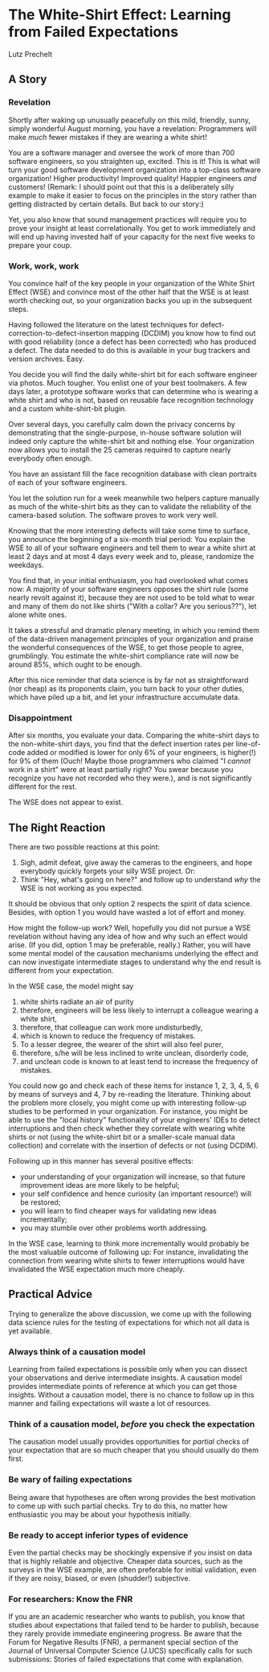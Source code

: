 # The White-Shirt Effect: Learning from Failed Expectations

Lutz Prechelt


## A Story


### Revelation

Shortly after waking up unusually peacefully on this
mild, friendly, sunny, simply wonderful August morning,
you have a revelation:
Programmers will make _much_ fewer mistakes if they are
wearing a white shirt!

You are a software manager and oversee the work of more than
700 software engineers, so you straighten up, excited.
This is it! This is what will turn your good software development
organization into a top-class software organization!
Higher productivity! Improved quality!
Happier engineers _and_ customers!
(Remark: I should point out that this is a deliberately silly example
to make it easier to focus on the principles in the story
rather than getting distracted by certain details.
But back to our story:)

Yet, you also
know that sound management practices will require you to prove 
your insight at least correlationally.
You get to work immediately and will end up having invested
half of your capacity for the next five weeks to prepare your coup.


### Work, work, work

You convince half of the key people in your organization
of the White Shirt Effect (WSE)
and convince most of the other half that the WSE is at least worth
checking out, so your organization backs you up in the subsequent steps.

Having followed the literature on the latest techniques for 
defect-correction-to-defect-insertion mapping (DCDIM) you know
how to find out with good reliability (once a defect has been corrected)
who has produced a defect.
The data needed to do this is available in your bug trackers 
and version archives. Easy.

You decide you will find the daily white-shirt bit for each software
engineer via photos. Much tougher.
You enlist one of your best toolmakers. A few days later,
a prototype software works that can determine who is wearing a white shirt
and who is not, based on reusable face recognition technology
and a custom white-shirt-bit plugin.

Over several days, you carefully calm down the privacy concerns by 
demonstrating that
the single-purpose, in-house software solution will indeed only capture
the white-shirt bit and nothing else.
Your organization now allows you to install the 25 cameras required
to capture nearly everybody often enough.

You have an assistant fill the face recognition database with clean
portraits of each of your software engineers.

You let the solution run for a week meanwhile two helpers capture
manually as much of the white-shirt bits as they can to validate
the reliability of the camera-based solution.
The software proves to work very well.

Knowing that the more interesting defects will take
some time to surface,
you announce the beginning of a six-month trial period:
You explain the WSE to all of your software engineers 
and tell them to wear a white shirt at least 2 days and at 
most 4 days every week and to, please, randomize the weekdays.

You find that, in your initial enthusiasm, you had overlooked 
what comes now:
A majority of your software engineers opposes the shirt rule
(some nearly revolt against it), because they are not used to be
told what to wear and many of them do not like shirts
("With a collar? Are you serious??"),
let alone white ones.

It takes a stressful and dramatic plenary meeting, in which you
remind them of the data-driven management principles of your
organization and praise the wonderful consequences of the WSE,
to get those people to agree, grumblingly.
You estimate the white-shirt compliance rate will now be around 85%, 
which ought to be enough.

After this nice reminder that data science is by far not as 
straightforward (nor cheap) as its proponents claim,
you turn back to your other duties, which have piled
up a bit, and let your infrastructure accumulate data.


### Disappointment

After six months, you evaluate your data.
Comparing the white-shirt days to the non-white-shirt days,
you find that the defect insertion rates per line-of-code added
or modified is lower for only 6% of your engineers,
is higher(!) for 9% of them (Ouch! Maybe those programmers who claimed
"I _cannot_ work in a shirt" were at least partially right?
You swear because you recognize you have not recorded who they were.),
and is not significantly different for the rest.

The WSE does not appear to exist.


## The Right Reaction

There are two possible reactions at this point:

1. Sigh, admit defeat, give away the cameras to the engineers,
   and hope everybody quickly forgets your silly WSE project. Or:
2. Think "Hey, what's going on here?" and follow up to understand
   _why_ the WSE is not working as you expected.

It should be obvious that only option 2 respects the spirit
of data science.
Besides, with option 1 you would have wasted a lot of effort
and money.

How might the follow-up work?
Well, hopefully you did not pursue a WSE revelation without
having any idea of how and why such an effect would arise.
(If you did, option 1 may be preferable, really.)
Rather, you will have some mental model of the causation
mechanisms underlying the effect and can now investigate
intermediate stages to understand
why the end result is different from your expectation.

In the WSE case, the model might say

1. white shirts radiate an air of purity
2. therefore, engineers will be less likely to interrupt
   a colleague wearing a white shirt,
3. therefore, that colleague can work more undisturbedly,
4. which is known to reduce the frequency of mistakes.
5. To a lesser degree, the wearer of the shirt will also feel purer,
6. therefore, s/he will be less inclined to write unclean,
   disorderly code, 
7. and unclean code is known to at least tend
   to increase the frequency of mistakes.

You could now go and check each of these items for instance
1, 2, 3, 4, 5, 6 by means of surveys and
4, 7 by re-reading the literature.
Thinking about the problem more closely, you might come up
with interesting follow-up studies to be performed in your
organization.
For instance, you might be able to use the "local history"
functionality of your engineers' IDEs to detect interruptions
and then check whether they correlate with wearing
white shirts or not (using the white-shirt bit or a smaller-scale manual
data collection) and correlate with
the insertion of defects or not (using DCDIM).

Following up in this manner has several positive effects:
- your understanding of your organization will increase,
  so that future improvement ideas are more likely to be helpful;
- your self confidence and hence curiosity (an important resource!)
  will be restored;
- you will learn to find cheaper ways for validating
  new ideas incrementally;
- you may stumble over other problems worth addressing.

In the WSE case, learning to think more incrementally would
probably be the most valuable outcome of following up:
For instance, invalidating the connection from wearing white shirts to
fewer interruptions would have invalidated the WSE expectation
much more cheaply.


## Practical Advice

Trying to generalize the above discussion, 
we come up with the following data science 
rules for the testing of expectations for which not all data is
yet available.


### Always think of a causation model

Learning from failed expectations is possible only when you can 
dissect your observations and derive intermediate insights.
A causation model provides intermediate points of reference
at which you can get those insights.
Without a causation model, there is no chance to follow up in this manner
and failing expectations will waste a lot of resources.


### Think of a causation model, _before_ you check the expectation

The causation model usually provides opportunities for _partial_ checks 
of your expectation that are so much cheaper 
that you should usually do them first.


### Be wary of failing expectations

Being aware that hypotheses are often wrong provides the best
motivation to come up with such partial checks.
Try to do this, no matter how enthusiastic you may be about your
hypothesis initially.


### Be ready to accept inferior types of evidence

Even the partial checks may be shockingly expensive if you
insist on data that is highly reliable and objective.
Cheaper data sources, such as the surveys in the WSE example,
are often preferable for initial validation, even if they
are noisy, biased, or even (shudder!) subjective.


### For researchers: Know the FNR

If you are an academic researcher who wants to publish, 
you know that studies about expectations that failed tend to be harder
to publish, because they rarely provide immediate engineering progress.
Be aware that the Forum for Negative Results (FNR), a permanent special 
section of the Journal of Universal Computer Science (J.UCS)
specifically calls for such submissions: 
Stories of failed expectations that come with explanation.
